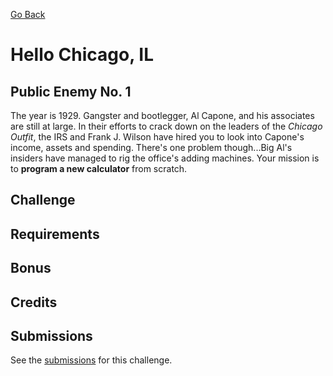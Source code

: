 [Go Back](https://github.com/bonechurch/Route-66#challenges)

# Hello Chicago, IL

## Public Enemy No. 1

The year is 1929. Gangster and bootlegger, Al Capone, and his associates are still at large.
In their efforts to crack down on the leaders of the *Chicago Outfit*, the IRS and Frank J. Wilson have hired you to look into Capone's income, assets and spending. There's one problem though...Big Al's insiders have managed to rig the office's adding machines. Your mission is to **program a new calculator** from scratch.

## Challenge

## Requirements

## Bonus

## Credits

## Submissions

See the [submissions]() for this challenge.
